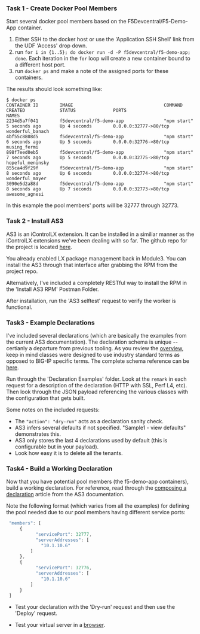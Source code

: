 ### Task 1 - Create Docker Pool Members
Start several docker pool members based on the F5Devcentral/F5-Demo-App container. 
1. Either SSH to the docker host or use the 'Application SSH Shell' link from the UDF 'Access' drop down.
2. run ```for i in {1..5}; do docker run -d -P f5devcentral/f5-demo-app; done```. Each iteration in the ```for``` loop will create a new container bound to a different host port.
3. run ```docker ps``` and make a note of the assigned ports for these containers.

The results should look something like:
```
$ docker ps
CONTAINER ID        IMAGE                                  COMMAND             CREATED             STATUS              PORTS                                         NAMES
2234d5a7f041        f5devcentral/f5-demo-app               "npm start"         5 seconds ago       Up 4 seconds        0.0.0.0:32777->80/tcp                         wonderful_banach
4bf55c8808d5        f5devcentral/f5-demo-app               "npm start"         6 seconds ago       Up 5 seconds        0.0.0.0:32776->80/tcp                         musing_fermi
898f7eed0eb5        f5devcentral/f5-demo-app               "npm start"         7 seconds ago       Up 5 seconds        0.0.0.0:32775->80/tcp                         hopeful_meninsky
855ca4d9f29f        f5devcentral/f5-demo-app               "npm start"         8 seconds ago       Up 6 seconds        0.0.0.0:32774->80/tcp                         wonderful_mayer
3090e5d2a88d        f5devcentral/f5-demo-app               "npm start"         8 seconds ago       Up 7 seconds        0.0.0.0:32773->80/tcp                         awesome_agnesi
```
In this example the pool members' ports will be 32777 through 32773.

### Task 2 - Install AS3

AS3 is an iControlLX extension. It can be installed in a similiar manner as the iControlLX extensions we've been dealing with so far. The github repo for the project is located [here](https://github.com/F5Networks/f5-appsvcs-extension).

You already enabled LX package management back in Module3. You can install the AS3 through that interface after grabbing the RPM from the project repo.

Alternatively, I've included a completely RESTful way to install the RPM in the 'Install AS3 RPM' Postman Folder.

After installation, run the 'AS3 selftest' request to verify the worker is functional.


### Task3 - Example Declarations

I've included several declarations (which are basically the examples from the current AS3 documentation). The declaration schema is unique -- certianly a departure from previous tooling. As you review the [overview](https://clouddocs.f5.com/products/extensions/f5-appsvcs-extension/3/refguide/understanding-the-json-schema.html#), keep in mind classes were designed to use industry standard terms as opposed to BIG-IP specific terms. The complete schema reference can be [here](https://clouddocs.f5.com/products/extensions/f5-appsvcs-extension/3/refguide/schema-reference.html).

Run through the 'Declaration Examples' folder. Look at the ```remark``` in each request for a description of the declaration (HTTP with SSL, Perf L4, etc). Then look through the JSON payload referencing the various classes with the configuration that gets built.

Some notes on the included requests:
* The ```"action": "dry-run"``` acts as a declaration sanity check.
* AS3 infers several defaults if not specified. "Sample1 - view defaults" demonstrates this.
* AS3 only stores the last 4 declarations used by default (this is configurable but in your payload).
* Look how easy it is to delete all the tenants.



### Task4 - Build a Working Declaration
Now that you have potential pool members (the f5-demo-app containers), build a working declaration. For reference, read through the [composing a declaration](https://clouddocs.f5.com/products/extensions/f5-appsvcs-extension/3/userguide/composing-a-declaration.html) article from the AS3 documentation. 

Note the following format (which varies from all the examples) for defining the pool needed due to our pool members having different service ports:

```javascript
 "members": [
     {
           "servicePort": 32777,
           "serverAddresses": [
             "10.1.10.6"
         ]
     },
     {
           "servicePort": 32776,
           "serverAddresses": [
             "10.1.10.6"
         ]
     }
 ]
 ```

* Test your declaration with the 'Dry-run' request and then use the 'Deploy' request.

* Test your virtual server in a [browser](http://10.0.10.14).